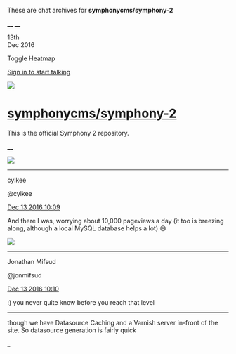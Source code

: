 These are chat archives for **symphonycms/symphony-2**

[__](/symphonycms/symphony-2/archives/2016/12/14)
[__](/symphonycms/symphony-2/archives/2016/12/12)

13th  
Dec 2016

Toggle Heatmap

[Sign in to start talking](/login?action=login&button=archive-login)

![](https://avatars-02.gitter.im/group/iv/3/57542c45c43b8c601977197e?s=48)

#  [symphonycms/symphony-2](/symphonycms/symphony-2)

This is the official Symphony 2 repository.

[ __ ](/orgs/symphonycms/rooms "More symphonycms rooms" )

![](https://avatars0.githubusercontent.com/u/11518707?v=3&s=30)

__ __

cylkee

@cylkee

[Dec 13 2016
10:09](https://gitter.im/symphonycms/symphony-2?at=584fc8d7bb7d528222f0b37d ""
)

And there I was, worrying about 10,000 pageviews a day (it too is breezing
along, although a local MySQL database helps a lot) :smile:

![](https://avatars1.githubusercontent.com/u/859775?v=3&s=30)

__ __

Jonathan Mifsud

@jonmifsud

[Dec 13 2016
10:10](https://gitter.im/symphonycms/symphony-2?at=584fc90e28d755bf14fbddd3 ""
)

:) you never quite know before you reach that level

__ __

though we have Datasource Caching and a Varnish server in-front of the site.
So datasource generation is fairly quick

_

